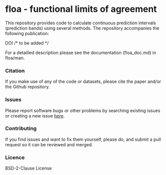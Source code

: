 # floa - **f**unctional **l**imits **o**f **a**greement

This repository provides code to calculate continuous prediction intervals (prediction bands) using several methods. The repository accompanies the following publication:

DOI /* to be added */

For a detailled description please see the documentation (floa_doc.md) in floa/man.

### Citation
If you make use of any of the code or datasets, please cite the paper and/or the Github repository.

### Issues
Please report software bugs or other problems by searching existing issues or creating a new issue [here](https://github.com/koda86/floa/issues).

### Contributing
If you find issues and want to fix them yourself, please do, and submit a pull request so it can be reviewed and merged.

### Licence
BSD-2-Clause License
